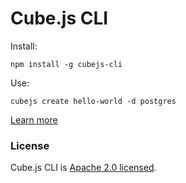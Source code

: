 # Cube.js CLI

Install:

```
npm install -g cubejs-cli
```

Use:

```
cubejs create hello-world -d postgres
```

[Learn more](https://github.com/statsbotco/cube.js#getting-started)

### License

Cube.js CLI is [Apache 2.0 licensed](./LICENSE).